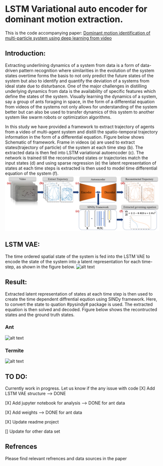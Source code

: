 
# LSTM Variational auto encoder for dominant motion extraction.

This is the code accompanying paper:
[Dominant motion identification of multi-particle system using deep learning from video](https://arxiv.org/pdf/2104.12722.pdf)

## Introduction:

Extracting underlining dynamics of a system from data is a form of data-driven pattern recognition where similarities in the evolution of the system states overtime forms the basis to not only predict the future states of the system but also to identify and quantify the deviation of a systems from ideal state due to disturbance. One of the major challenges in distilling underlying dynamics from data is the availability of specific features which define the states of the system. Visually learning the dynamics of a system, say a group of ants foraging in space, in the form of a differential equation from videos of the systems not only allows for understanding of the system better but can also be used to transfer dynamics of this system to another system like swarm robots or optimization algorithms.

In this study we have provided a framework to extract trajectory of agents from a video of multi-agent system and distill the spatio-temporal trajectory information in the form of a differential equation. Figure below shows Schematic of framework. Frame in videos (a) are used to extract states(trajectory of particle) of the system at each time step (b). The extracted data is then fed into LSTM variational autoencoder (c). The network is trained till the reconstructed states or trajectories match the input states (d) and using sparse regression (e) the latent representation of states at each time steps is extracted is then used to model time differential equation of the system (f).
![alt text](https://github.com/BaratiLab/LSTM-VAE-for-dominant-motion-extraction/blob/main/img_util/pipeline.png?raw=true) 

## LSTM VAE:
The time ordered spatial state of the system is fed into the LSTM VAE to encode the state of the system into a latent representation for each time-step, as shown in the figure below.
![alt text](https://github.com/BaratiLab/LSTM-VAE-for-dominant-motion-extraction/blob/main/img_util/gg2.gif?raw=true) 

## Result:

Extracted latent representation of states at each time step is then used to create the time dependent diffrential eqution using SINDy framework. Here, to convert the state to quation #pysindy# package is used.
The extracted equation is then solved and decoded. Figure below shows the recontructed states and the ground truth states.

### Ant
![alt text](https://github.com/BaratiLab/LSTM-VAE-for-dominant-motion-extraction/blob/main/img_util/traj2.gif?raw=true) 
### Termite
![alt text](https://github.com/BaratiLab/LSTM-VAE-for-dominant-motion-extraction/blob/main/img_util/traj_ter2.gif?raw=true) 


## TO DO:
Currently work in progress. Let us know if the any issue with code
[X] Add LSTM VAE structure --> DONE

[X] Add jupyter notebook for analysis --> DONE for ant data

[X] Add weights --> DONE for ant data

[X] Update readme project

[] Update for other data set

## Refrences
Please find relevant refrences and data sources in the paper


